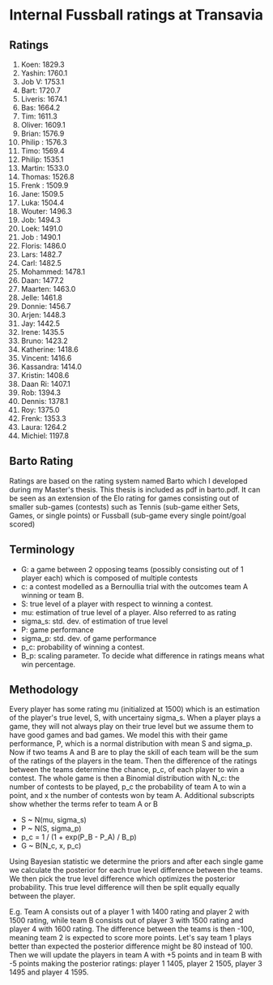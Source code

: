 # Internal Fussball ratings at Transavia
## Ratings
1. Koen: 1829.3 
2. Yashin: 1760.1 
3. Job V: 1753.1 
4. Bart: 1720.7 
5. Liveris: 1674.1 
6. Bas: 1664.2 
7. Tim: 1611.3 
8. Oliver: 1609.1 
9. Brian: 1576.9 
10. Philip : 1576.3 
11. Timo: 1569.4 
12. Philip: 1535.1 
13. Martin: 1533.0 
14. Thomas: 1526.8 
15. Frenk : 1509.9 
16. Jane: 1509.5 
17. Luka: 1504.4 
18. Wouter: 1496.3 
19. Job: 1494.3 
20. Loek: 1491.0 
21. Job : 1490.1 
22. Floris: 1486.0 
23. Lars: 1482.7 
24. Carl: 1482.5 
25. Mohammed: 1478.1 
26. Daan: 1477.2 
27. Maarten: 1463.0 
28. Jelle: 1461.8 
29. Donnie: 1456.7 
30. Arjen: 1448.3 
31. Jay: 1442.5 
32. Irene: 1435.5 
33. Bruno: 1423.2 
34. Katherine: 1418.6 
35. Vincent: 1416.6 
36. Kassandra: 1414.0 
37. Kristin: 1408.6 
38. Daan Ri: 1407.1 
39. Rob: 1394.3 
40. Dennis: 1378.1 
41. Roy: 1375.0 
42. Frenk: 1353.3 
43. Laura: 1264.2 
44. Michiel: 1197.8 

## Barto Rating
Ratings are based on the rating system named Barto which I developed during my Master's thesis. This thesis is included as pdf in barto.pdf. It can be seen as an extension of the Elo rating for games consisting out of smaller sub-games (contests) such as Tennis (sub-game either Sets, Games, or single points) or Fussball (sub-game every single point/goal scored)
## Terminology
- G: a game between 2 opposing teams (possibly consisting out of 1 player each) which is composed of multiple contests
- c: a contest modelled as a Bernoullia trial with the outcomes team A winning or team B.
- S: true level of a player with respect to winning a contest.
- mu: estimation of true level of a player. Also referred to as rating
- sigma_s: std. dev. of estimation of true level
- P: game performance
- sigma_p: std. dev. of game performance
- p_c: probability of winning a contest.
- B_p: scaling parameter. To decide what difference in ratings means what win percentage.
## Methodology
Every player has some rating mu (initialized at 1500) which is an estimation of the player's true level, S, with uncertainy sigma_s. When a player plays a game, they will not always play on their true level but we assume them to have good games and bad games. We model this with their game performance, P, which is a normal distribution with mean S and sigma_p. Now if two teams A and B are to play the skill of each team will be the sum of the ratings of the players in the team. Then the difference of the ratings between the teams determine the chance, p_c, of each player to win a contest. The whole game is then a Binomial distribution with N_c: the number of contests to be played, p_c the probability of team A to win a point, and x the number of contests won by team A. Additional subscripts show whether the terms refer to team A or B
- S ~ N(mu, sigma_s)
- P ~ N(S, sigma_p)
- p_c = 1 / (1 + exp(P_B - P_A) / B_p)
- G ~ B(N_c, x, p_c)

Using Bayesian statistic we determine the priors and after each single game we calculate the posterior for each true level difference between the teams. We then pick the true level difference which optimizes the posterior probability. This true level difference will then be split equally equally between the player. 

E.g. Team A consists out of a player 1 with 1400 rating and player 2 with 1500 rating, while team B consists out of player 3 with 1500 rating and player 4 with 1600 rating. The difference between the teams is then -100, meaning team 2 is expected to score more points. Let's say team 1 plays better than expected the posterior difference might be 80 instead of 100. Then we will update the players in team A with +5 points and in team B with -5 points making the posterior ratings: player 1 1405, player 2 1505, player 3 1495 and player 4 1595.